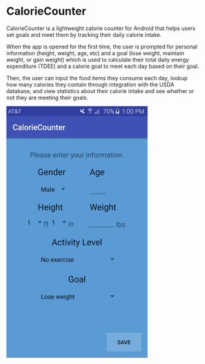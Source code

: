# CalorieCounter
CalorieCounter is a lightweight calorie counter for Android that helps users set goals and meet them by tracking their daily calorie intake.


When the app is opened for the first time, the user is prompted for personal information (height, weight, age, etc) and a goal (lose weight, maintain weight, or gain weight) which is used to calculate their total daily energy expenditure (TDEE) and a calorie goal to meet each day based on their goal. 


Then, the user can input the food items they consume each day, lookup how many calories they contain through integration with the USDA database, and view statistics about their calorie intake and see whether or not they are meeting their goals.


![Main Activity](/screenshots/MainActivity.png?raw=true)
